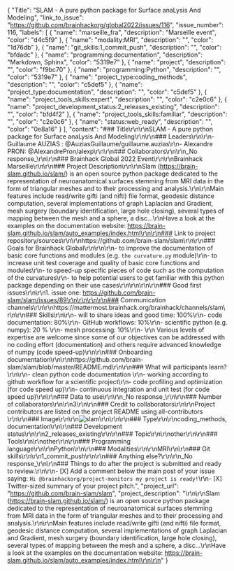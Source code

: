 {
  "Title": "SLAM - A pure python package for Surface anaLysis And Modeling",
  "link_to_issue": "https://github.com/brainhackorg/global2022/issues/116",
  "issue_number": 116,
  "labels": [
    {
      "name": "marseille_fra",
      "description": "Marseille event",
      "color": "d4c5f9"
    },
    {
      "name": "modality:MRI",
      "description": "",
      "color": "1d76db"
    },
    {
      "name": "git_skills:1_commit_push",
      "description": "",
      "color": "bfdadc"
    },
    {
      "name": "programming:documentation",
      "description": "Markdown, Sphinx",
      "color": "5319e7"
    },
    {
      "name": "project",
      "description": "",
      "color": "f9bc70"
    },
    {
      "name": "programming:Python",
      "description": "",
      "color": "5319e7"
    },
    {
      "name": "project_type:coding_methods",
      "description": "",
      "color": "c5def5"
    },
    {
      "name": "project_type:documentation",
      "description": "",
      "color": "c5def5"
    },
    {
      "name": "project_tools_skills:expert",
      "description": "",
      "color": "c2e0c6"
    },
    {
      "name": "project_development_status:2_releases_existing",
      "description": "",
      "color": "bfd4f2"
    },
    {
      "name": "project_tools_skills:familiar",
      "description": "",
      "color": "c2e0c6"
    },
    {
      "name": "status:web_ready",
      "description": "",
      "color": "0e8a16"
    }
  ],
  "content": "### Title\r\n\r\nSLAM - A pure python package for Surface anaLysis And Modeling\r\n\r\n### Leaders\r\n\r\n- Guillaume AUZIAS : @AuziasGuillaume/guillaume.auzias\r\n- Alexandre PRON: @AlexandrePron/alexp\r\n\r\n### Collaborators\r\n\r\n_No response_\r\n\r\n### Brainhack Global 2022 Event\r\n\r\nBrainhack Marseille\r\n\r\n### Project Description\r\n\r\nSlam (https://brain-slam.github.io/slam/) is an open source python package dedicated to the representation of neuroanatomical surfaces stemming from MRI data in the form of triangular meshes and to their processing and analysis.\r\n\r\nMain features include read/write gifti (and nifti) file format, geodesic distance computation, several implementations of graph Laplacian and Gradient, mesh surgery (boundary identification, large hole closing), several types of mapping between the mesh and a sphere, a disc...\r\nHave a look at the examples on the documentation website: https://brain-slam.github.io/slam/auto_examples/index.html\r\n\r\n### Link to project repository/sources\r\n\r\nhttps://github.com/brain-slam/slam\r\n\r\n### Goals for Brainhack Global\r\n\r\n\r\n- to improve the documentation of basic core functions and modules (e.g. ```the curvature.py``` module)\r\n- to increase unit test coverage and quality of basic core functions and modules\r\n- to  speed-up specific pieces of code such as the computation of the curvatures\r\n- to help potential users to get familiar with this python package depending on their use cases\r\n\r\n\r\n\r\n### Good first issues\r\n\r\n1. issue one: https://github.com/brain-slam/slam/issues/89\r\n\r\n\r\n\r\n### Communication channels\r\n\r\nhttps://mattermost.brainhack.org/brainhack/channels/slam\r\n\r\n### Skills\r\n\r\n-  will to share ideas and good time: 100%\r\n-  code documentation: 80%\r\n- GitHub workflows: 10%\r\n- scientific python (e.g. numpy): 20 % \r\n- mesh processing: 10%\r\n- \r\n Various levels of expertise are welcome since some of our objectives can be addressed with no coding effort (documentation) and others require advanced knowledge of numpy (code speed-up)\r\n\r\n### Onboarding documentation\r\n\r\nhttps://github.com/brain-slam/slam/blob/master/README.md\r\n\r\n### What will participants learn?\r\n\r\n- clean python code documentation \r\n- working according to github workflow for a scientific project\r\n- code profiling and optimization (for code speed up)\r\n- continuous integration and unit test (for code speed up)\r\n\r\n### Data to use\r\n\r\n_No response_\r\n\r\n### Number of collaborators\r\n\r\n3\r\n\r\n### Credit to collaborators\r\n\r\nProject contributors are listed on the project README using all-contributors \r\n\r\n### Image\r\n\r\n![slam](https://user-images.githubusercontent.com/45215023/200366131-7edb0adc-d2c5-4f24-9bd2-d11f26bad065.png)\r\n\r\n\r\n### Type\r\n\r\ncoding_methods, documentation\r\n\r\n### Development status\r\n\r\n2_releases_existing\r\n\r\n### Topic\r\n\r\nother\r\n\r\n### Tools\r\n\r\nother\r\n\r\n### Programming language\r\n\r\nPython\r\n\r\n### Modalities\r\n\r\nMRI\r\n\r\n### Git skills\r\n\r\n1_commit_push\r\n\r\n### Anything else?\r\n\r\n_No response_\r\n\r\n### Things to do after the project is submitted and ready to review.\r\n\r\n- [X] Add a comment below the main post of your issue saying: `Hi @brainhackorg/project-monitors my project is ready!`\r\n- [X] Twitter-sized summary of your project pitch.",
  "project_url": "https://github.com/brain-slam/slam",
  "project_description": "\r\n\r\nSlam (https://brain-slam.github.io/slam/) is an open source python package dedicated to the representation of neuroanatomical surfaces stemming from MRI data in the form of triangular meshes and to their processing and analysis.\r\n\r\nMain features include read/write gifti (and nifti) file format, geodesic distance computation, several implementations of graph Laplacian and Gradient, mesh surgery (boundary identification, large hole closing), several types of mapping between the mesh and a sphere, a disc...\r\nHave a look at the examples on the documentation website: https://brain-slam.github.io/slam/auto_examples/index.html\r\n\r\n"
}
